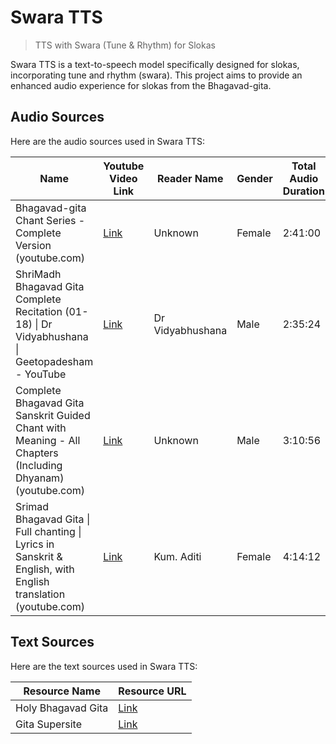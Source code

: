 # Swara TTS
> TTS with Swara (Tune & Rhythm) for Slokas

Swara TTS is a text-to-speech model specifically designed for slokas, incorporating tune and rhythm (swara). This project aims to provide an enhanced audio experience for slokas from the Bhagavad-gita.

## Audio Sources

Here are the audio sources used in Swara TTS:

| Name                                                                                                          | Youtube Video Link                                                                                                                                             | Reader Name       | Gender | Total Audio Duration |
| ------------------------------------------------------------------------------------------------------------- | -------------------------------------------------------------------------------------------------------------------------------------------------------------- | ----------------- | ------ | -------------------- |
| Bhagavad-gita Chant Series - Complete Version (youtube.com)                                                   | [Link](https://www.youtube.com/watch?v=E53GuZ8NFQw&ab_channel=BrajaBeats)                         | Unknown           | Female | 2:41:00              |
| ShriMadh Bhagavad Gita Complete Recitation (01-18) \| Dr Vidyabhushana \| Geetopadesham - YouTube             | [Link](https://www.youtube.com/watch?v=tZxnilHN8EE&ab_channel=GaanasampadaDevotional) | Dr Vidyabhushana  | Male   | 2:35:24              |
| Complete Bhagavad Gita Sanskrit Guided Chant with Meaning - All Chapters (Including Dhyanam) (youtube.com)    | [Link](https://www.youtube.com/watch?v=WITUOwi3EYk)                                                                     | Unknown           | Male   | 3:10:56              |
| Srimad Bhagavad Gita \| Full chanting \| Lyrics in Sanskrit & English, with English translation (youtube.com) | [Link](https://www.youtube.com/watch?v=C5UHgA9C3kw)                                                                     | Kum. Aditi        | Female | 4:14:12              |

## Text Sources

Here are the text sources used in Swara TTS:

| Resource Name     | Resource URL                                                                               |
| ----------------- | ------------------------------------------------------------------------------------------ |
| Holy Bhagavad Gita | [Link](https://www.holy-bhagavad-gita.org/)                 |
| Gita Supersite    | [Link](https://www.gitasupersite.iitk.ac.in/srimad) |
